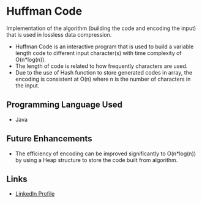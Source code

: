 # Huffman Code
Implementation of the algorithm (building the code and encoding the input) that is used in lossless data compression.
* Huffman Code is an interactive program that is used to build a variable length code to different input character(s) with time complexity of O(n*log(n)).
* The length of code is related to how frequently characters are used.
* Due to the use of Hash function to store generated codes in array, the encoding is consistent at O(n) where n is the number of characters in the input. 

## Programming Language Used
* Java
## Future Enhancements 
* The efficiency of encoding can be improved significantly to O(n*log(n)) by using a Heap structure to store the code built from algorithm. 
## Links
* [LinkedIn Profile](https://www.linkedin.com/in/singhperry01/)
